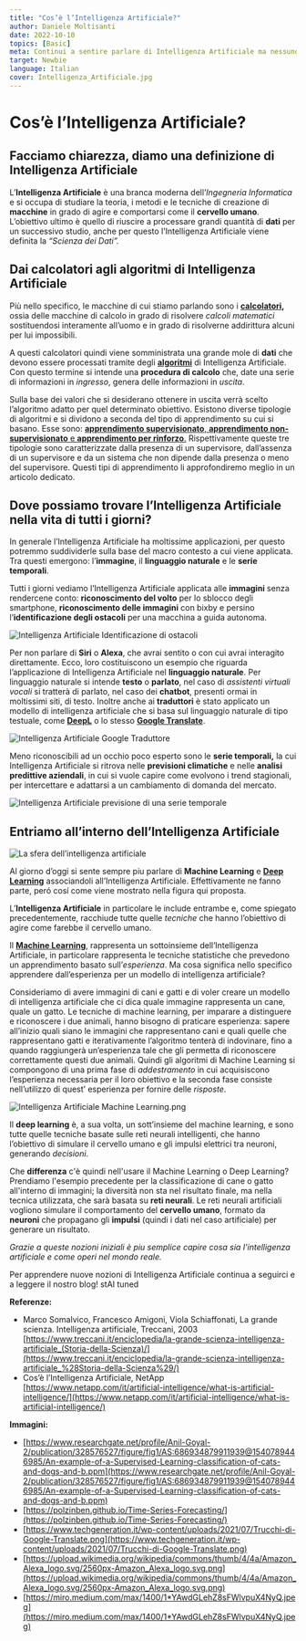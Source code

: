 ```yaml
---
title: "Cos’è l’Intelligenza Artificiale?"
author: Daniele Moltisanti
date: 2022-10-10
topics: [Basic]
meta: Continui a sentire parlare di Intelligenza Artificiale ma nessuno ti ha ancora spiegato bene che cos’è? Per questo ci siamo noi!
target: Newbie
language: Italian
cover: Intelligenza_Artificiale.jpg
---
```




# **Cos’è l’Intelligenza Artificiale?**

## **Facciamo chiarezza, diamo una definizione di Intelligenza Artificiale**

L’**Intelligenza Artificiale** è una branca moderna dell’*Ingegneria Informatica* e si occupa di studiare la teoria, i metodi e le tecniche di creazione di **macchine** in grado di agire e comportarsi come il **cervello umano**. L’obiettivo ultimo è quello di riuscire a processare grandi quantità di **dati** per un successivo studio, anche per questo l’Intelligenza Artificiale viene definita la *“Scienza dei Dati”.*

## **Dai calcolatori agli algoritmi di Intelligenza Artificiale**

Più nello specifico, le macchine di cui stiamo parlando sono i **[calcolatori](./../cos-è-un-computer/Cos'è%20un%20computer.md),** ossia delle macchine di calcolo in grado di risolvere *calcoli matematici* sostituendosi interamente all’uomo e in grado di risolverne addirittura alcuni per lui impossibili.

A questi calcolatori quindi viene somministrata una grande mole di **dati** che devono essere processati tramite degli **[algoritmi](./../cos-è-un-algoritmo-e-per-cosa-si-utilizza/Cos’è%20un%20algoritmo%20e%20per%20cosa%20si%20utilizza.md)** di Intelligenza Artificiale. Con questo termine si intende una **procedura di calcolo** che, date una serie di informazioni in *ingresso*, genera delle informazioni in *uscita*.

Sulla base dei valori che si desiderano ottenere in uscita verrà scelto l’algoritmo adatto per quel determinato obiettivo. Esistono diverse tipologie di algoritmi e si dividono a seconda del tipo di apprendimento su cui si basano. Esse sono: [**apprendimento supervisionato**, **apprendimento non-supervisionato** e **apprendimento per rinforzo**.](./../machine-learning-introduzione-e-primi-passi/MachineLearning.md) Rispettivamente queste tre tipologie sono caratterizzate dalla presenza di un supervisore, dall’assenza di un supervisore e da un sistema che non dipende dalla presenza o meno del supervisore. Questi tipi di apprendimento li approfondiremo meglio in un articolo dedicato.

## Dove possiamo trovare l’Intelligenza Artificiale nella vita di tutti i giorni?

In generale l’Intelligenza Artificiale ha moltissime applicazioni, per questo potremmo suddividerle sulla base del macro contesto a cui viene applicata. Tra questi emergono: l’**immagine**, il **linguaggio naturale** e le **serie temporali**.

Tutti i giorni vediamo l’Intelligenza Artificiale applicata alle **immagini** senza rendercene conto: **riconoscimento del volto** per lo sblocco degli smartphone, **riconoscimento delle immagini** con bixby e persino l’**identificazione degli ostacoli** per una macchina a guida autonoma. 

![Intelligenza Artificiale Identificazione di ostacoli](./Intelligenza_Artificiale_identificazione_di_ostacoli.png)



Per non parlare di **Siri** o **Alexa**, che avrai sentito o con cui avrai interagito direttamente. Ecco, loro costituiscono un esempio che riguarda l’applicazione di Intelligenza Artificiale nel **linguaggio naturale**. Per linguaggio naturale si intende **testo** o **parlato**, nel caso di *assistenti virtuali vocali* si tratterà di parlato, nel caso dei **chatbot**, presenti ormai in moltissimi siti, di testo. Inoltre anche ai **traduttori** è stato applicato un modello di intelligenza artificiale che si basa sul linguaggio naturale di tipo testuale, come [**DeepL**](https://www.deepl.com/translator) o lo stesso [**Google Translate**](https://translate.google.com/). 

![Intelligenza Artificiale Google Traduttore](./Intelligenza_Artificiale_Google_Traduttore.png)

Meno riconoscibili ad un occhio poco esperto sono le **serie temporali,** la cui Intelligenza Artificiale si ritrova nelle **previsioni climatiche** e nelle **analisi predittive aziendali**, in cui si vuole capire come evolvono i trend stagionali, per intercettare e adattarsi a un cambiamento di domanda del mercato.

![Intelligenza Artificiale previsione di una serie temporale](./Intelligenza_Artificiale_Previsione_di_una_serie_temporale.png)



## Entriamo all’interno dell’Intelligenza Artificiale

![La sfera dell’intelligenza artificiale](./Untitled.png)

Al giorno d’oggi si sente sempre piu parlare di **Machine Learning** e **[Deep Learning](./../introduzione-e-primi-passi-sul-deep-learning/Introduzione%20e%20primi%20passi%20nel%20Deep%20Learning.md)** associandoli all’Intelligenza Artificiale. Effettivamente ne fanno parte, peró cosí come viene mostrato nella figura qui proposta.

L’**Intelligenza Artificiale** in particolare le include entrambe e, come spiegato precedentemente, racchiude tutte quelle *tecniche* che hanno l’obiettivo di agire come farebbe il cervello umano.

Il **[Machine Learning](./../machine-learning-introduzione-e-primi-passi/MachineLearning.md)**, rappresenta un sottoinsieme dell’Intelligenza Artificiale, in particolare rappresenta le tecniche statistiche che prevedono un apprendimento basato sull’*esperienza*. Ma cosa significa nello specifico apprendere dall’esperienza per un modello di intelligenza artificiale? 

Consideriamo di avere immagini di cani e gatti e di voler creare un modello di intelligenza artificiale che ci dica quale immagine rappresenta un cane, quale un gatto. Le tecniche di machine learning, per imparare a distinguere e riconoscere i due animali, hanno bisogno di praticare esperienza: sapere all’inizio quali siano le immagini che rappresentano cani e quali quelle che rappresentano gatti e iterativamente l’algoritmo tenterà di indovinare, fino a quando raggiungerà un’esperienza tale che gli permetta di riconoscere correttamente questi due animali. Quindi gli algoritmi di Machine Learning si compongono di una prima fase di *addestramento* in cui acquisiscono l’esperienza necessaria per il loro obiettivo e la seconda fase consiste nell’utilizzo di quest’ esperienza per fornire delle *risposte*.

![Intelligenza Artificiale Machine Learning.png](./Intelligenza_Artificiale_Machine_Learning.png)

Il **deep learning** è, a sua volta, un sott’insieme del machine learning, e sono tutte quelle tecniche basate sulle reti neurali intelligenti, che hanno l’obiettivo di simulare il cervello umano e gli impulsi elettrici tra neuroni, generando *decisioni*.

Che **differenza** c'è quindi nell'usare il Machine Learning o Deep Learning? Prendiamo l'esempio precedente per la classificazione di cane o gatto all'interno di immagini; la diversità non sta nel risultato finale, ma nella tecnica utilizzata, che sarà basata su **reti neurali**. Le reti neurali artificiali vogliono simulare il comportamento del **cervello umano**, formato da **neuroni** che propagano gli **impulsi** (quindi i dati nel caso artificiale) per generare un risultato.


*Grazie a queste nozioni iniziali è piu semplice capire cosa sia l’intelligenza artificiale e come operi nel mondo reale.* 

Per apprendere nuove nozioni di Intelligenza Artificiale continua a seguirci e a leggere il nostro blog! stAI tuned 

**Referenze:**

- Marco Somalvico, Francesco Amigoni, Viola Schiaffonati, La grande scienza. Intelligenza artificiale, Treccani, 2003 [https://www.treccani.it/enciclopedia/la-grande-scienza-intelligenza-artificiale_(Storia-della-Scienza)/](https://www.treccani.it/enciclopedia/la-grande-scienza-intelligenza-artificiale_%28Storia-della-Scienza%29/)
- Cos’è l’Intelligenza Artificiale, NetApp [https://www.netapp.com/it/artificial-intelligence/what-is-artificial-intelligence/](https://www.netapp.com/it/artificial-intelligence/what-is-artificial-intelligence/)

**Immagini:**

- [https://www.researchgate.net/profile/Anil-Goyal-2/publication/328576527/figure/fig1/AS:686934879911939@1540789446985/An-example-of-a-Supervised-Learning-classification-of-cats-and-dogs-and-b.ppm](https://www.researchgate.net/profile/Anil-Goyal-2/publication/328576527/figure/fig1/AS:686934879911939@1540789446985/An-example-of-a-Supervised-Learning-classification-of-cats-and-dogs-and-b.ppm)
- [https://polzinben.github.io/Time-Series-Forecasting/](https://polzinben.github.io/Time-Series-Forecasting/)
- [https://www.techgeneration.it/wp-content/uploads/2021/07/Trucchi-di-Google-Translate.png](https://www.techgeneration.it/wp-content/uploads/2021/07/Trucchi-di-Google-Translate.png)
- [https://upload.wikimedia.org/wikipedia/commons/thumb/4/4a/Amazon_Alexa_logo.svg/2560px-Amazon_Alexa_logo.svg.png](https://upload.wikimedia.org/wikipedia/commons/thumb/4/4a/Amazon_Alexa_logo.svg/2560px-Amazon_Alexa_logo.svg.png)
- [https://miro.medium.com/max/1400/1*YAwdGLehZ8sFWlvpuX4NyQ.jpeg](https://miro.medium.com/max/1400/1*YAwdGLehZ8sFWlvpuX4NyQ.jpeg)
